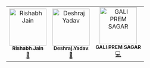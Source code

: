 
<!-- ALL-CONTRIBUTORS-LIST:START - Do not remove or modify this section -->
<!-- prettier-ignore -->
<table>
  <tr>
    <td align="center"><a href="https://rishabhjain2018.github.io/"><img src="https://avatars2.githubusercontent.com/u/12206047?v=4" width="100px;" alt="Rishabh Jain"/><br /><sub><b>Rishabh Jain</b></sub></a><br /><a href="#maintenance-RishabhJain2018" title="Maintenance">🚧</a></td>
    <td align="center"><a href="http://deshraj.xyz"><img src="https://avatars3.githubusercontent.com/u/2945708?v=4" width="100px;" alt="Deshraj Yadav"/><br /><sub><b>Deshraj Yadav</b></sub></a><br /><a href="#maintenance-deshraj" title="Maintenance">🚧</a></td>
    <td align="center"><a href="https://www.linkedin.com/in/prem/"><img src="https://avatars3.githubusercontent.com/u/11664259?v=4" width="100px;" alt="GALI PREM SAGAR"/><br /><sub><b>GALI PREM SAGAR</b></sub></a><br /><a href="https://github.com/Sanji515/Test-all-contributors/commits?author=galipremsagar" title="Code">💻</a></td>
  </tr>
</table>

<!-- ALL-CONTRIBUTORS-LIST:END -->
